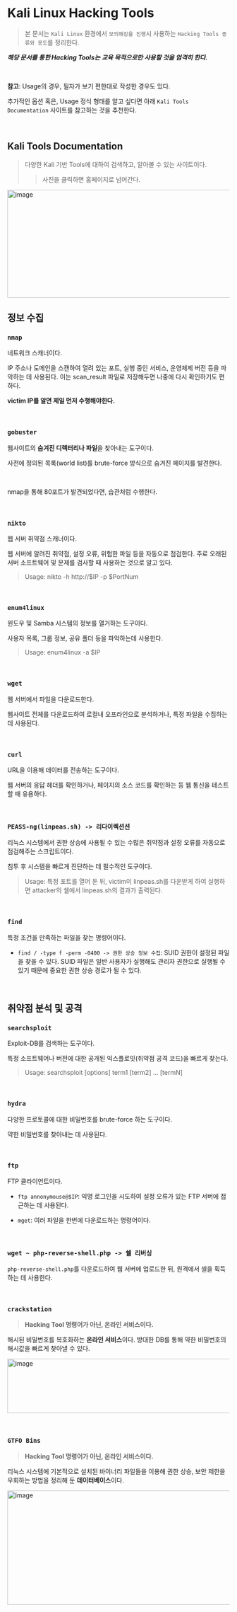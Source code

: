 # Kali Linux Hacking Tools

> 본 문서는 `Kali Linux` 환경에서 `모의해킹을 진행`시 사용하는 `Hacking Tools 종류와 용도`를 정리한다.

***해당 문서를 통한 Hacking Tools는 교육 목적으로만 사용할 것을 엄격히 한다.***

<br>

**참고**: Usage의 경우, 필자가 보기 편한대로 작성한 경우도 있다.

추가적인 옵션 혹은, Usage 정식 형태를 알고 싶다면 아래 `Kali Tools Documentation` 사이트를 참고하는 것을 추천한다.

<br>

## Kali Tools Documentation
> 다양한 Kali 기반 Tools에 대하여 검색하고, 알아볼 수 있는 사이트이다.
> 
>> 사진을 클릭하면 홈페이지로 넘어간다.

[<img width="655" height="244" alt="image" src="https://github.com/user-attachments/assets/3dc288aa-14ed-4a55-8103-ecc94f2906df" />
](https://www.kali.org/tools/)

## 정보 수집
### `nmap`
네트워크 스캐너이다.

IP 주소나 도메인을 스캔하여 열려 있는 포트, 실행 중인 서비스, 운영체제 버전 등을 파악하는 데 사용된다. 이는 scan_result 파일로 저장해두면 나중에 다시 확인하기도 편하다.

**victim IP를 알면 제일 먼저 수행해야한다.**

<br>

### `gobuster`
웹사이트의 **숨겨진 디렉터리나 파일**을 찾아내는 도구이다.

사전에 정의된 목록(world list)를 brute-force 방식으로 숨겨진 페이지를 발견한다.

<br>

nmap을 통해 80포트가 발견되었다면, 습관처럼 수행한다.

<br>

### `nikto`
웹 서버 취약점 스캐너이다.

웹 서버에 알려진 취약점, 설정 오류, 위험한 파일 등을 자동으로 점검한다. 주로 오래된 서버 소프트웨어 및 문제를 검사할 때 사용하는 것으로 알고 있다.
> Usage: nikto -h http://$IP -p $PortNum

<br>

### `enum4linux`
윈도우 및 Samba 시스템의 정보를 열거하는 도구이다.

사용자 목록, 그룹 정보, 공유 폴더 등을 파악하는데 사용한다.
>Usage: enum4linux -a $IP
>
<br>

### `wget`
웹 서버에서 파일을 다운로드한다.

웹사이트 전체를 다운로드하여 로컬내 오프라인으로 분석하거나, 특정 파일을 수집하는 데 사용된다.

<br>

### `curl`
URL을 이용해 데이터를 전송하는 도구이다.

웹 서버의 응답 헤더를 확인하거나, 페이지의 소스 코드를 확인하는 등 웹 통신을 테스트할 때 유용하다.

<br>

### `PEASS-ng(linpeas.sh) -> 리다이렉션션`
리눅스 시스템에서 권한 상승에 사용될 수 있는 수많은 취약점과 설정 오류를 자동으로 점검해주는 스크립트이다.

침투 후 시스템을 빠르게 진단하는 데 필수적인 도구이다.
>Usage: 특정 포트를 열어 둔 뒤, victim이 linpeas.sh를 다운받게 하여 실행하면 attacker의 쉘에서 linpeas.sh의 결과가 출력된다.

<br>

### `find`
특정 조건을 만족하는 파일을 찾는 명령어이다.

* `find / -type f -perm -0400 -> 권한 상승 정보 수집`: SUID 권한이 설정된 파일을 찾을 수 있다. SUID 파일은 일반 사용자가 실행해도 관리자 권한으로 실행될 수 있기 때문에 중요한 권한 상승 경로가 될 수 있다.

<br>

## 취약점 분석 및 공격
### `searchsploit`
Exploit-DB를 검색하는 도구이다.

특정 소프트웨어나 버전에 대한 공개된 익스플로잇(취약점 공격 코드)을 빠르게 찾는다.
>Usage: searchsploit [options] term1 [term2] ... [termN]

<br>

### `hydra`
다양한 프로토콜에 대한 비밀번호를 brute-force 하는 도구이다.

약한 비밀번호를 찾아내는 데 사용된다.

<br>

### `ftp`
FTP 클라이언트이다.

* `ftp annonymouse@$IP`: 익명 로그인을 시도하여 설정 오류가 있는 FTP 서버에 접근하는 데 사용된다.
  
* `mget`: 여러 파일을 한번에 다운로드하는 명령어이다.
  
<br>

### `wget ~ php-reverse-shell.php -> 쉘 리버싱`
`php-reverse-shell.php`를 다운로드하여 웹 서버에 업로드한 뒤, 원격에서 셀을 획득하는 데 사용한다.

<br>

### `crackstation`
>**Hacking Tool 명령어가 아닌, 온라인 서비스이다.**

해시된 비밀번호를 복호화하는 **온라인 서비스**이다. 방대한 DB를 통해 약한 비밀번호의 해시값을 빠르게 찾아낼 수 있다.

[<img width="547" height="123" alt="image" src="https://github.com/user-attachments/assets/5fecaafb-ec0d-41ff-8806-0d6ce1ffeec4" />](https://crackstation.net/)

<br>

### `GTFO Bins`
>**Hacking Tool 명령어가 아닌, 온라인 서비스이다.**

리눅스 시스템에 기본적으로 설치된 바이너리 파일들을 이용해 권한 상승, 보안 제한을 우회하는 방법을 정리해 둔 **데이터베이스**이다.

[<img width="965" height="258" alt="image" src="https://github.com/user-attachments/assets/6ff4f378-77ad-4533-af98-bc9448e85dd0" />
](https://gtfobins.github.io/)

<br>
